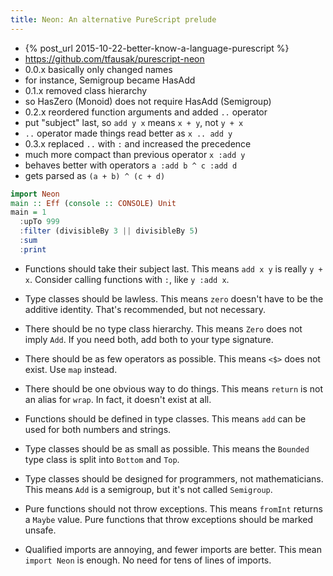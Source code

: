 ```yaml
---
title: Neon: An alternative PureScript prelude
---
```


- {% post_url 2015-10-22-better-know-a-language-purescript %}
- https://github.com/tfausak/purescript-neon
- 0.0.x basically only changed names
- for instance, Semigroup became HasAdd
- 0.1.x removed class hierarchy
- so HasZero (Monoid) does not require HasAdd (Semigroup)
- 0.2.x reordered function arguments and added `..` operator
- put "subject" last, so `add y x` means `x + y`, not `y + x`
- `..` operator made things read better as `x .. add y`
- 0.3.x replaced `..` with `:` and increased the precedence
- much more compact than previous operator `x :add y`
- behaves better with operators `a :add b ^ c :add d`
- gets parsed as `(a + b) ^ (c + d)`

``` purescript
import Neon
main :: Eff (console :: CONSOLE) Unit
main = 1
  :upTo 999
  :filter (divisibleBy 3 || divisibleBy 5)
  :sum
  :print
```

- Functions should take their subject last. This means `add x y` is really
  `y + x`. Consider calling functions with `:`, like `y :add x`.

- Type classes should be lawless. This means `zero` doesn't have to be the
  additive identity. That's recommended, but not necessary.

- There should be no type class hierarchy. This means `Zero` does not imply
  `Add`. If you need both, add both to your type signature.

- There should be as few operators as possible. This means `<$>` does not
  exist. Use `map` instead.

- There should be one obvious way to do things. This means `return` is not an
  alias for `wrap`. In fact, it doesn't exist at all.

- Functions should be defined in type classes. This means `add` can be used for
  both numbers and strings.

- Type classes should be as small as possible. This means the `Bounded` type
  class is split into `Bottom` and `Top`.

- Type classes should be designed for programmers, not mathematicians. This
  means `Add` is a semigroup, but it's not called `Semigroup`.

- Pure functions should not throw exceptions. This means `fromInt` returns a
  `Maybe` value. Pure functions that throw exceptions should be marked unsafe.

- Qualified imports are annoying, and fewer imports are better. This mean
  `import Neon` is enough. No need for tens of lines of imports.
